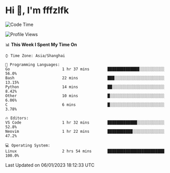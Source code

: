# Hi 👋, I'm fffzlfk

<!--START_SECTION:waka-->
![Code Time](http://img.shields.io/badge/Code%20Time-10%20hrs%2051%20mins-blue)

![Profile Views](http://img.shields.io/badge/Profile%20Views-115-blue)

📊 **This Week I Spent My Time On** 

```text
⌚︎ Time Zone: Asia/Shanghai

💬 Programming Languages: 
Go                       1 hr 37 mins        ██████████████░░░░░░░░░░░   56.0% 
Bash                     22 mins             ███░░░░░░░░░░░░░░░░░░░░░░   13.15% 
Python                   14 mins             ██░░░░░░░░░░░░░░░░░░░░░░░   8.42% 
Other                    10 mins             █░░░░░░░░░░░░░░░░░░░░░░░░   6.06% 
C                        6 mins              █░░░░░░░░░░░░░░░░░░░░░░░░   3.78%

🔥 Editors: 
VS Code                  1 hr 32 mins        █████████████░░░░░░░░░░░░   52.8% 
Neovim                   1 hr 22 mins        ███████████░░░░░░░░░░░░░░   47.2%

💻 Operating System: 
Linux                    2 hrs 54 mins       █████████████████████████   100.0%

```


 Last Updated on 06/01/2023 18:12:33 UTC
<!--END_SECTION:waka-->
